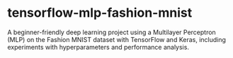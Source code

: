 # tensorflow-mlp-fashion-mnist
A beginner-friendly deep learning project using a Multilayer Perceptron (MLP) on the Fashion MNIST dataset with TensorFlow and Keras, including experiments with hyperparameters and performance analysis.
